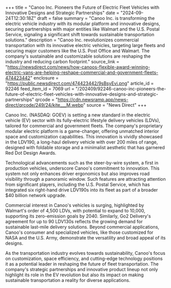 +++
title = "Canoo Inc. Pioneers the Future of Electric Fleet Vehicles with Innovative Designs and Strategic Partnerships"
date = "2024-09-24T12:30:18Z"
draft = false
summary = "Canoo Inc. is transforming the electric vehicle industry with its modular platform and innovative designs, securing partnerships with major entities like Walmart and the U.S. Postal Service, signaling a significant shift towards sustainable transportation solutions."
description = "Canoo Inc. revolutionizes commercial transportation with its innovative electric vehicles, targeting large fleets and securing major customers like the U.S. Post Office and Walmart. The company's sustainable and customizable solutions are reshaping the industry and reducing carbon footprint."
source_link = "https://newsdirect.com/news/how-canoos-flexible-award-winning-electric-vans-are-helping-reshape-commercial-and-government-fleets-474423442"
enclosure = "https://public.newsdirect.com/474423442/9sBsyEvi.png"
article_id = 92246
feed_item_id = 7069
url = "/202409/92246-canoo-inc-pioneers-the-future-of-electric-fleet-vehicles-with-innovative-designs-and-strategic-partnerships"
qrcode = "https://cdn.newsramp.app/news-direct/qrcode/249/24/kite___M.webp"
source = "News Direct"
+++

<p>Canoo Inc. (NASDAQ: GOEV) is setting a new standard in the electric vehicle (EV) sector with its fully-electric lifestyle delivery vehicles (LDVs), tailored for commercial and government fleets. The company's proprietary modular electric platform is a game-changer, offering unmatched interior space and customization capabilities. This innovation is vividly showcased in the LDV190, a long-haul delivery vehicle with over 200 miles of range, designed with foldable storage and a minimalist aesthetic that has garnered Red Dot Design Awards.</p><p>Technological advancements such as the steer-by-wire system, a first in production vehicles, underscore Canoo's commitment to innovation. This system not only enhances driver ergonomics but also improves road visibility through a panoramic window. Such features are attracting attention from significant players, including the U.S. Postal Service, which has integrated six right-hand drive LDV190s into its fleet as part of a broader $40 billion network upgrade.</p><p>Commercial interest in Canoo's vehicles is surging, highlighted by Walmart's order of 4,500 LDVs, with potential to expand to 10,000, supporting its zero-emission goals by 2040. Similarly, Go2 Delivery's agreement for up to 90 LDV130s reflects the growing demand for sustainable last-mile delivery solutions. Beyond commercial applications, Canoo's consumer and specialized vehicles, like those customized for NASA and the U.S. Army, demonstrate the versatility and broad appeal of its designs.</p><p>As the transportation industry evolves towards sustainability, Canoo's focus on customization, space efficiency, and cutting-edge technology positions it as a potential leader in reshaping the future of fleet transportation. The company's strategic partnerships and innovative product lineup not only highlight its role in the EV revolution but also its impact on making sustainable transportation a reality for diverse applications.</p>